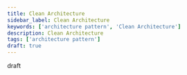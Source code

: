```yaml
---
title: Clean Architecture
sidebar_label: Clean Architecture
keywords: ['architecture pattern', 'Clean Architecture']
description: Clean Architecture
tags: ['architecture pattern']
draft: true
---
```


draft